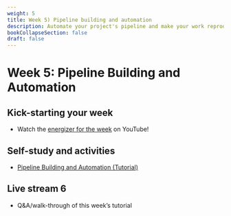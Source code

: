 ```yaml
---
weight: 5
title: Week 5) Pipeline building and automation
description: Automate your project's pipeline and make your work reproducible.
bookCollapseSection: false
draft: false
---
```


# Week 5: Pipeline Building and Automation

## Kick-starting your week
- Watch the [energizer for the week](https://youtu.be/_iUL_QgSBLE) on YouTube!

<!--- Watch [the energizer for the week](https://youtu.be/PdWZ1s8XXiU) on YouTube!
-->

## Self-study and activities
- [Pipeline Building and Automation (Tutorial)](docs/tutorials/make-tutorial)


## Live stream 6
- Q&A/walk-through of this week’s tutorial
<!--
- Q&A on "Pipeline Building and Automation" (Tutorial & Data Challenge 3)
  - Re-watch the [opening/introduction of the Q&A](https://youtu.be/YlaprvGiIA0)
  - Re-watch [the primer on automating data workflows](https://youtu.be/xyoMOO842EU)
  - Re-watch [practicing with `make` (Tilburg Science Hub)](https://youtu.be/_1BDJsDVYoA)
  - Re-watch [the Q&A session, last 45 minutes of the class](https://youtu.be/56yARyR1p1E)
-->

